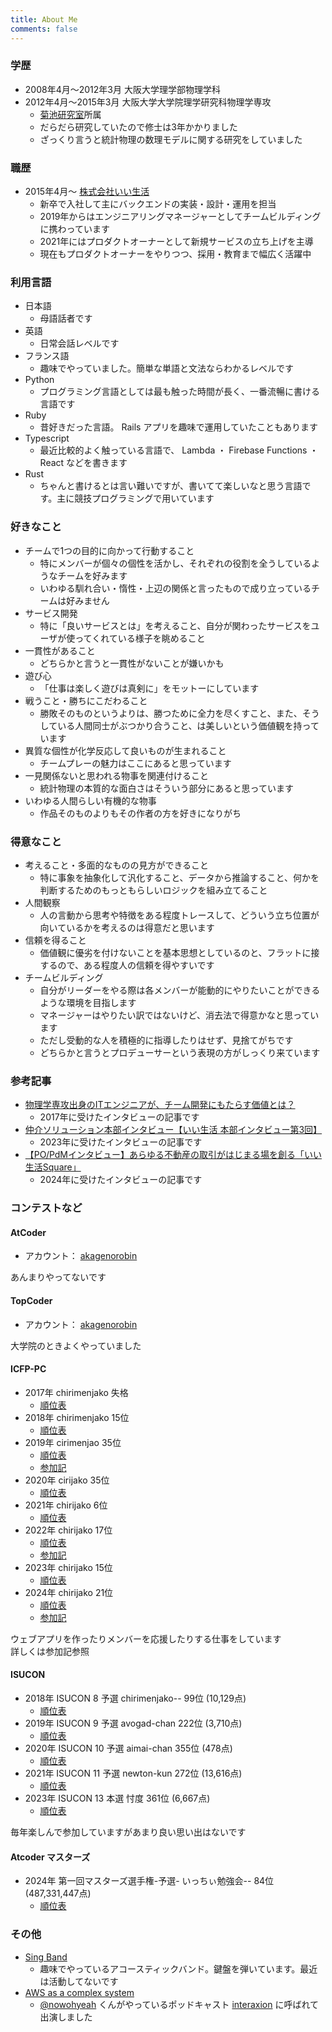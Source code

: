 ```yaml
---
title: About Me
comments: false
---
```


### 学歴

* 2008年4月〜2012年3月 大阪大学理学部物理学科
* 2012年4月〜2015年3月 大阪大学大学院理学研究科物理学専攻
  * [菊池研究室](https://sites.google.com/view/cp-cmc/top)所属
  * だらだら研究していたので修士は3年かかりました
  * ざっくり言うと統計物理の数理モデルに関する研究をしていました

### 職歴

* 2015年4月〜 [株式会社いい生活](https://www.e-seikatsu.info/)
  * 新卒で入社して主にバックエンドの実装・設計・運用を担当
  * 2019年からはエンジニアリングマネージャーとしてチームビルディングに携わっています
  * 2021年にはプロダクトオーナーとして新規サービスの立ち上げを主導
  * 現在もプロダクトオーナーをやりつつ、採用・教育まで幅広く活躍中

### 利用言語

* 日本語
  * 母語話者です
* 英語
  * 日常会話レベルです
* フランス語
  * 趣味でやっていました。簡単な単語と文法ならわかるレベルです
* Python
  * プログラミング言語としては最も触った時間が長く、一番流暢に書ける言語です
* Ruby
  * 昔好きだった言語。 Rails アプリを趣味で運用していたこともあります
* Typescript
  * 最近比較的よく触っている言語で、 Lambda ・ Firebase Functions ・ React などを書きます
* Rust
  * ちゃんと書けるとは言い難いですが、書いてて楽しいなと思う言語です。主に競技プログラミングで用いています

### 好きなこと

* チームで1つの目的に向かって行動すること
  * 特にメンバーが個々の個性を活かし、それぞれの役割を全うしているようなチームを好みます
  * いわゆる馴れ合い・惰性・上辺の関係と言ったもので成り立っているチームは好みません
* サービス開発
  * 特に「良いサービスとは」を考えること、自分が関わったサービスをユーザが使ってくれている様子を眺めること
* 一貫性があること
  * どちらかと言うと一貫性がないことが嫌いかも
* 遊び心
  * 「仕事は楽しく遊びは真剣に」をモットーにしています
* 戦うこと・勝ちにこだわること
  * 勝敗そのものというよりは、勝つために全力を尽くすこと、また、そうしている人間同士がぶつかり合うこと、は美しいという価値観を持っています
* 異質な個性が化学反応して良いものが生まれること
  * チームプレーの魅力はここにあると思っています
* 一見関係ないと思われる物事を関連付けること
  * 統計物理の本質的な面白さはそういう部分にあると思っています
* いわゆる人間らしい有機的な物事
  * 作品そのものよりもその作者の方を好きになりがち

### 得意なこと

* 考えること・多面的なものの見方ができること
  * 特に事象を抽象化して汎化すること、データから推論すること、何かを判断するためのもっともらしいロジックを組み立てること
* 人間観察
  * 人の言動から思考や特徴をある程度トレースして、どういう立ち位置が向いているかを考えるのは得意だと思います
* 信頼を得ること
  * 価値観に優劣を付けないことを基本思想としているのと、フラットに接するので、ある程度人の信頼を得やすいです
* チームビルディング
  * 自分がリーダーをやる際は各メンバーが能動的にやりたいことができるような環境を目指します
  * マネージャーはやりたい訳ではないけど、消去法で得意かなと思っています
  * ただし受動的な人を積極的に指導したりはせず、見捨てがちです
  * どちらかと言うとプロデューサーという表現の方がしっくり来ています

### 参考記事

* [物理学専攻出身のITエンジニアが、チーム開発にもたらす価値とは？](https://www.wantedly.com/companies/e-seikatsu/post_articles/232935)
  * 2017年に受けたインタビューの記事です
* [仲介ソリューション本部インタビュー【いい生活 本部インタビュー第3回】](https://note.e-seikatsu.info/n/n3a8a9b6483dd)
  * 2023年に受けたインタビューの記事です
* [【PO/PdMインタビュー】あらゆる不動産の取引がはじまる場を創る「いい生活Square」](https://note.e-seikatsu.info/n/n6c406862218a)
  * 2024年に受けたインタビューの記事です

### コンテストなど

#### AtCoder

* アカウント： [akagenorobin](https://atcoder.jp/users/akagenorobin)

あんまりやってないです

#### TopCoder

* アカウント： [akagenorobin](https://profiles.topcoder.com/akagenorobin)

大学院のときよくやっていました

#### ICFP-PC

* 2017年 chirimenjako 失格
  * [順位表](https://icfpcontest2017.github.io/post/full-one/)
* 2018年 chirimenjako 15位
  * [順位表](https://icfpcontest2018.github.io/full/final-standings.html)
* 2019年 cirimenjao 35位
  * [順位表](https://icfpcontest2019.github.io/rankings/)
  * [参加記](../post/2019-07-12/)
* 2020年 cirijako 35位
  * [順位表](https://icfpcontest2020.github.io/#/scoreboard#final)
* 2021年 chirijako 6位
  * [順位表](https://icfpcontest2021.github.io/scoreboard.html)
* 2022年 chirijako 17位
  * [順位表](https://icfpcontest2022.github.io/scoreboard/)
  * [参加記](../post/2022-09-20/)
* 2023年 chirijako 15位
  * [順位表](https://icfpcontest2023.github.io/)
* 2024年 chirijako 21位
  * [順位表](https://icfpcontest2024.github.io/scoreboard.html)
  * [参加記](https://note.e-seikatsu.info/n/n141f15f1010c)

ウェブアプリを作ったりメンバーを応援したりする仕事をしています  
詳しくは参加記参照

#### ISUCON

* 2018年 ISUCON 8 予選 chirimenjako-- 99位 (10,129点)
  * [順位表](https://isucon.net/archives/52467371.html)
* 2019年 ISUCON 9 予選 avogad-chan 222位 (3,710点)
  * [順位表](https://isucon.net/archives/53789925.html)
* 2020年 ISUCON 10 予選 aimai-chan 355位 (478点)
  * [順位表](https://isucon.net/archives/55008744.html)
* 2021年 ISUCON 11 予選 newton-kun 272位 (13,616点)
  * [順位表](https://isucon.net/archives/56021246.html)
* 2023年 ISUCON 13 本選 忖度 361位 (6,667点)
  * [順位表](https://isucon.net/archives/57993937.html)

毎年楽しんで参加していますがあまり良い思い出はないです

#### Atcoder マスターズ

* 2024年 第一回マスターズ選手権-予選- いっちぃ勉強会-- 84位 (487,331,447点)
  * [順位表](https://atcoder.jp/contests/masters-qual/standings/team)

### その他

* [Sing Band](https://www.youtube.com/@singband5121)
  * 趣味でやっているアコースティックバンド。鍵盤を弾いています。最近は活動してないです
* [AWS as a complex system](https://interaxion-podcast.github.io/12)
  * [@nowohyeah](https://twitter.com/nowohyeah) くんがやっているポッドキャスト [interaxion](https://interaxion-podcast.github.io/) に呼ばれて出演しました
